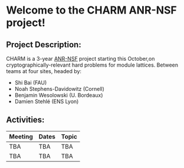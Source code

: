 # Welcome to the CHARM ANR-NSF project!


## Project Description:

CHARM is a 3-year [ANR-NSF](https://www.nsf.gov/pubs/2021/nsf21020/nsf21020.jsp) project starting this October,on cryptographically-relevant hard problems for module lattices. Between teams at four sites, headed by:

 - Shi Bai (FAU)
 - Noah Stephens-Davidowitz (Cornell)
 - Benjamin Wesolowski (U. Bordeaux)
 - Damien Stehlé (ENS Lyon)



## Activities:

| Meeting  | Dates | Topic |
| ------------- | ------------- |------------- |
| TBA  | TBA  | TBA  |
| TBA  | TBA  | TBA  |
